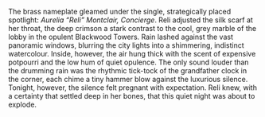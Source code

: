 The brass nameplate gleamed under the single, strategically placed spotlight:  *Aurelia “Reli”  Montclair, Concierge*.  Reli adjusted the silk scarf at her throat, the deep crimson a stark contrast to the cool, grey marble of the lobby in the opulent Blackwood Towers. Rain lashed against the vast panoramic windows, blurring the city lights into a shimmering, indistinct watercolour. Inside, however, the air hung thick with the scent of expensive potpourri and the low hum of quiet opulence. The only sound louder than the drumming rain was the rhythmic tick-tock of the grandfather clock in the corner, each chime a tiny hammer blow against the luxurious silence.  Tonight, however, the silence felt pregnant with expectation. Reli knew, with a certainty that settled deep in her bones, that this quiet night was about to explode.
